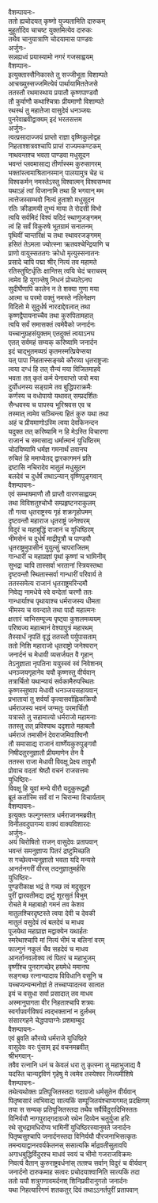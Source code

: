 वैशम्पायनः-  
ततो ह्यचोदयत् कृष्णो युज्यतामिति दारुकम्  
मुहूर्तादिव चाचष्ट युक्तमित्येव दारुकः  
तथैव चानुयात्राणि चोदयामास पाण्डवः  
अर्जुनः-  
सन्नह्यध्वं प्रयास्यामो नगरं गजसाह्वयम्  
वैशम्पानः-  
इत्युक्तास्सैनिकास्ते तु सज्जीभूता विशाम्पते  
आचख्युस्सज्जमित्येवं पार्थायामिततेजसे  
ततस्तौ रथमास्थाय प्रयातौ कृष्णपाण्डवौ  
तौ कुर्वाणौ कथाश्चित्राः प्रीयमाणौ विशाम्पते  
रथस्थं तु महातेजा वासुदेवं धनञ्जयः  
पुनरेवाब्रवीद्वाक्यम् इदं भरतसत्तम  
अर्जुनः-  
त्वत्प्रसादाज्जयं प्राप्तो राज्ञा वृष्णिकुलोद्वह  
निहताश्शत्रवश्चापि प्राप्तं राज्यमकण्टकम्  
नाथवन्तश्च भवता पाण्डवा मधुसूदन  
भवन्तं प्लवमासाद्य तीर्णास्स्म कुरुसागरम्  
भक्तांस्त्वमाश्रितानस्मान् पालयामुत्र चेह च  
विश्वकर्मन् नमस्तेऽस्तु विश्वात्मन् विश्वसम्भव  
यथाऽहं त्वां विजानामि तथा हि भगवान् मम  
त्वत्तेजस्सम्भवो नित्यं हुताशो मधुसूदन  
रतिः क्रीडामयी तुभ्यं माया ते रोदसी विभो  
त्वयि सर्वमिदं विश्वं यदिदं स्थाणुजङ्गमम्  
त्वं हि सर्वं विकुरुषे भूतग्रामं सनातनम्  
पृथिवीं चान्तरिक्षं च तथा स्थावरजङ्गमम्  
हसितं तेऽमला ज्योत्स्ना ऋतवश्चेन्द्रियाणि च   
प्राणो वायुस्सततगः क्रोधो मृत्युस्सनातनः  
प्रसादे चापि पद्मा श्रीर् नित्यं तव महामते  
रतिस्तुष्टिर्धृतिः क्षान्तिस् त्वयि चेदं चराचरम्  
त्वमेव हि युगान्तेषु निधनं प्रोच्यतेऽनघ  
सुदीर्घेणापि कालेन न ते शक्या गुणा मया  
आत्मा च परमो वक्तुं नमस्ते नलिनेक्षण  
विदितो मे सुदुर्धर्ष नारदाद्देवलात् तथा  
कृष्णद्वैपायनाच्चैव तथा कुरुपितामहात्  
त्वयि सर्वं समासक्तं त्वमेवैको जनार्दनः  
यच्चानुग्रहसंयुक्तम् एतदुक्तं त्वयाऽनघ  
एतत् सर्वमहं सम्यक् करिष्यामि जनार्दन  
इदं चाद्भुतमव्यग्रं कृतमस्मत्प्रियेप्सया  
यत् पापा निहतास्सङ्ख्ये कौरव्या धृतराष्ट्रजाः  
त्वया दग्धं हि तत् सैन्यं मया विजितमाहवे  
भवता तत् कृतं कर्म येनावाप्तो जयो मया  
दुर्योधनस्य सङ्ग्रामे तव बुद्धिपराक्रमैः  
कर्णस्य च वधोपायो यथावत् सम्प्रदर्शितः  
सैन्धवस्य च पापस्य भूरिश्रवस एव च  
तस्मात् त्वमेव सञ्चिन्त्य हितं कुरु यथा तथा  
अहं च प्रीयमाणोऽस्मि त्वया देवकिनन्दन  
यदुक्त तत् करिष्यामि न हि मेऽस्ति विचारणा  
राजानं च समासाद्य धर्मात्मानं युधिष्ठिरम्  
चोदयिष्यामि धर्मज्ञ गमनार्थं तवानघ  
रुचितं हि ममाप्येतद् द्वारकागमनं प्रति  
द्रष्टासि नचिरादेव मातुलं मधुसूदन  
बलदेवं च दुर्धर्षं तथाऽन्यान् वृष्णिपुङ्गवान्  
वैशम्पायनः-  
एवं सम्भाषमाणौ तौ प्राप्तौ वारणसाह्वयम्  
तथा विविशतुश्चोभौ सम्प्रहृष्टनराकुलम्  
तौ गत्वा धृतराष्ट्रस्य गृहं शक्रगृहोपमम्  
दृष्टवन्तौ महाराज धृतराष्ट्रं जनेश्वरम्  
विदुरं च महाबुद्धिं राजानं च युधिष्ठिरम्  
भीमसेनं च दुर्धर्षं माद्रीपुत्रौ च पाण्डवौ  
धृतराष्ट्रमुपासीनं युयुत्सुं चापराजितम्  
गान्धारीं च महाप्रज्ञां पृथां कृष्णां च भामिनीम्  
सुभद्रा चापि तास्सर्वा भरतानां स्त्रियस्तथा  
दृष्टवन्तौ स्थितास्सर्वा गान्धारीं परिवार्य ते  
ततस्समेत्य राजानं धृतराष्ट्रमरिन्दमौ  
निवेद्य नामधेये स्वे वन्देतां चरणौ ततः  
गान्धार्याश्च पृथायाश्च धर्मराजस्य धीमता  
भीमस्य च ववन्दाते तथा पादौ महात्मनः  
क्षत्तारं चाभिसम्पूज्य पृष्ट्वा कुशलमव्ययम्  
परिष्वज्य महात्मानं वेश्यापुत्रं महारथम्  
तैस्सार्धं नृपतिं वृद्धं ततस्तौ पर्युपासताम्  
ततो निशि महाराजो धृतराष्ट्रो जनेश्वरान्  
जनार्दनं च मेधावी व्यसर्जयत वै गृहान्  
तेऽनुज्ञाता नृपतिना ययुस्स्वं स्वं निवेशनम्  
धनञ्जयगृहानेव ययौ कृष्णस्तु वीर्यवान्  
तत्रार्चितो यथान्यायं सर्वकामैरुपस्थितः  
कृष्णस्सुष्वाप मेधावी धनञ्जयसहायवान्  
प्रभातायां तु शर्वर्यां कृत्वासर्वाह्निकक्रियौ  
धर्मराजस्य भवनं जग्मतुः परमार्चितौ  
यत्रास्ते तु सहामात्यो धर्मराजो महामनाः  
ततस्तु तत् प्रविश्याथ ददृशाते महाबलौ  
धर्मराजं तमासीनं देवराजमिवाश्विनौ  
तौ समासाद्य राजानं वार्ष्णेयकुरुपुङ्गवौ  
निषीदतुरनुज्ञातौ प्रीयमाणेन तेन वै  
ततस्स राजा मेधावी विवक्षू प्रेक्ष्य तावुभौ  
प्रोवाच वदतां श्रेष्ठौ वचनं राजसत्तमः  
युधिष्ठिरः-  
विवक्षू हि युवां मन्ये वीरौ यदुकुरूद्वहौ  
ब्रूतं कर्तास्मि सर्वं वां न चिरान्मा विचार्यताम्  
वैशम्पायनः-  
इत्युक्तः फल्गुनस्तत्र धर्मराजानमब्रवीत्  
विनीतवदुपागम्य वाक्यं वाक्यविशारदः  
अर्जुनः-  
अयं चिरोषितो राजन् वासुदेवः प्रतापवान्  
भवन्तं समनुज्ञाप्य पितरं द्रष्टुमिच्छति  
स गच्छेत्वभ्यनुज्ञातो भवता यदि मन्यसे  
आनर्तनगरीं वीरस् तदनुज्ञातुमर्हसि  
युधिष्ठिरः-  
पुण्डरीकाक्ष भद्रं ते गच्छ त्वं मदुसूदन  
पुरीं द्वारवतीमद्य द्रष्टुं शूरसुतं विभुम्  
रोचते मे महाबाहो गमनं तव केशव  
मातुलश्चिरदृष्टस्ते त्वया देवी च देवकी  
मातुलं वसुदेवं त्वं बलदेवं च माधव  
पूजयेथा महाप्राज्ञ मद्वाक्येन यथार्हतः  
स्मरेथाश्चापि मां नित्यं भीमं च बलिनां वरम्  
फाल्गुनं नकुलं चैव सहदेवं च माधव  
आनर्तानवलोक्य त्वं पितरं च महाभुजम्  
वृष्णींश्च पुनरागच्छेर् हयमेधे ममानघ  
सङ्गच्छ रत्नान्यादाय विविधानि वसूनि च  
यच्चप्यन्यन्मनोज्ञं ते तच्चाप्यादत्स्व सात्वत  
इयं च वसुधा सर्वा प्रसादात् तव माधव  
अस्मानुपागता वीर निहताश्चापि शत्रवः  
स्वर्गापवर्गविषयं त्वद्भक्तानां न दुर्लभम्  
संसारगहने चेद्धपापाग्नेः प्रशमाम्बुद  
वैशम्पायनः-  
एवं ब्रुवति कौरव्ये धर्मराजे युधिष्ठिरे  
वासुदेवः वरः पुंसाम् इदं वचनमब्रवीत्  
श्रीभगवान्-  
तवैव रत्नानि धनं च केवलं धरा तु कृत्स्ना तु महाभुजाद्य वै  
यदस्ति चान्यद्द्रविणं गृहेषु मे त्वमेव तस्येश्वर नित्यमीशिषे  
वैशम्पायनः-  
तथेत्यथोक्तः प्रतिपूजितस्तदा गदाग्रजो धर्मसुतेन वीर्यवान्  
पितृष्वसारं त्वभिवाद्य सात्यकिं सम्पूजितयंश्चाप्यगमत् प्रदक्षिणम्  
तया स सम्यक् प्रतिपूजितस्तदा तथैव सर्वैर्विदुरादिभिस्ततः  
विनिर्ययौ नागपुराद्गदाग्रजो रथेन दिव्येन चतुर्युजा हरिः  
रथे सुभद्रामधिरोप्य भामिनीं युधिष्ठिरस्यानुमते जनार्दनः  
पितृष्वसुश्चापि जनार्दनस्तदा विनिर्ययौ पौरजनाभिसत्कृतः  
तमन्वयाद्वानरवर्यकेतनस् ससात्यकि र्माद्रवतीसुतावपि  
अगाधबुद्धिर्विदुरश्च माधवं स्वयं च भीमो गजराजविक्रमः  
निवर्त्य वैतान् कुरुराष्ट्रवर्धनांस् ततश्च सर्वान् विदुरं च वीर्यवान्  
जनार्दनो दारुकमाह सत्वरः प्रचोदयाश्वानिति सात्यकिं तदा  
ततो ययौ शत्रुगणावमर्दनश् शिनिप्रवीरानुगतो जनार्दनः  
यथा निहत्यारिगणं शतकतुर् दिवं तथाऽऽनर्तपुरीं प्रतापवान्  
